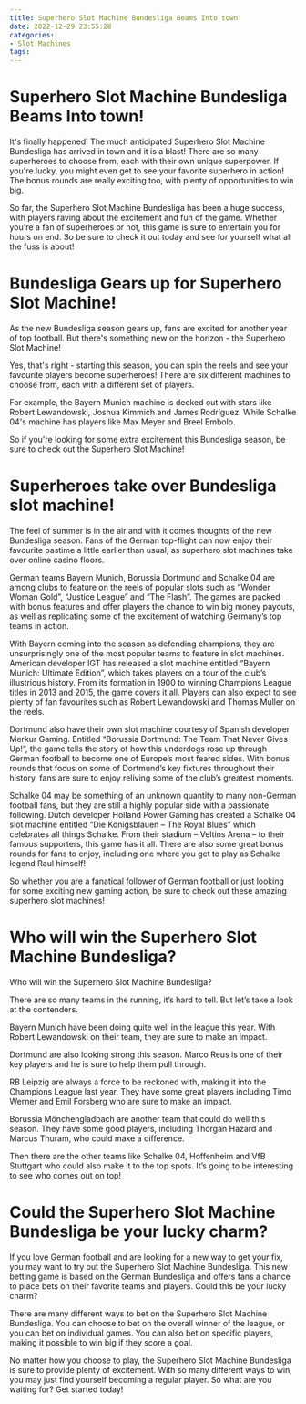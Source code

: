 ```yaml
---
title: Superhero Slot Machine Bundesliga Beams Into town!
date: 2022-12-29 23:55:28
categories:
- Slot Machines
tags:
---
```



#  Superhero Slot Machine Bundesliga Beams Into town!

It's finally happened! The much anticipated Superhero Slot Machine Bundesliga has arrived in town and it is a blast! There are so many superheroes to choose from, each with their own unique superpower. If you're lucky, you might even get to see your favorite superhero in action! The bonus rounds are really exciting too, with plenty of opportunities to win big.

So far, the Superhero Slot Machine Bundesliga has been a huge success, with players raving about the excitement and fun of the game. Whether you're a fan of superheroes or not, this game is sure to entertain you for hours on end. So be sure to check it out today and see for yourself what all the fuss is about!

#  Bundesliga Gears up for Superhero Slot Machine!

As the new Bundesliga season gears up, fans are excited for another year of top football. But there's something new on the horizon - the Superhero Slot Machine!

Yes, that's right - starting this season, you can spin the reels and see your favourite players become superheroes! There are six different machines to choose from, each with a different set of players.

For example, the Bayern Munich machine is decked out with stars like Robert Lewandowski, Joshua Kimmich and James Rodríguez. While Schalke 04's machine has players like Max Meyer and Breel Embolo.

So if you're looking for some extra excitement this Bundesliga season, be sure to check out the Superhero Slot Machine!

#  Superheroes take over Bundesliga slot machine!

The feel of summer is in the air and with it comes thoughts of the new Bundesliga season. Fans of the German top-flight can now enjoy their favourite pastime a little earlier than usual, as superhero slot machines take over online casino floors.

German teams Bayern Munich, Borussia Dortmund and Schalke 04 are among clubs to feature on the reels of popular slots such as “Wonder Woman Gold”, “Justice League” and “The Flash”. The games are packed with bonus features and offer players the chance to win big money payouts, as well as replicating some of the excitement of watching Germany’s top teams in action.

With Bayern coming into the season as defending champions, they are unsurprisingly one of the most popular teams to feature in slot machines. American developer IGT has released a slot machine entitled “Bayern Munich: Ultimate Edition”, which takes players on a tour of the club’s illustrious history. From its formation in 1900 to winning Champions League titles in 2013 and 2015, the game covers it all. Players can also expect to see plenty of fan favourites such as Robert Lewandowski and Thomas Muller on the reels.

Dortmund also have their own slot machine courtesy of Spanish developer Merkur Gaming. Entitled “Borussia Dortmund: The Team That Never Gives Up!”, the game tells the story of how this underdogs rose up through German football to become one of Europe’s most feared sides. With bonus rounds that focus on some of Dortmund’s key fixtures throughout their history, fans are sure to enjoy reliving some of the club’s greatest moments.

Schalke 04 may be something of an unknown quantity to many non-German football fans, but they are still a highly popular side with a passionate following. Dutch developer Holland Power Gaming has created a Schalke 04 slot machine entitled “Die Königsblauen – The Royal Blues” which celebrates all things Schalke. From their stadium – Veltins Arena – to their famous supporters, this game has it all. There are also some great bonus rounds for fans to enjoy, including one where you get to play as Schalke legend Raul himself!

So whether you are a fanatical follower of German football or just looking for some exciting new gaming action, be sure to check out these amazing superhero slot machines!

#  Who will win the Superhero Slot Machine Bundesliga?

Who will win the Superhero Slot Machine Bundesliga?

There are so many teams in the running, it’s hard to tell. But let’s take a look at the contenders.

Bayern Munich have been doing quite well in the league this year. With Robert Lewandowski on their team, they are sure to make an impact.

Dortmund are also looking strong this season. Marco Reus is one of their key players and he is sure to help them pull through.

RB Leipzig are always a force to be reckoned with, making it into the Champions League last year. They have some great players including Timo Werner and Emil Forsberg who are sure to make an impact.

Borussia Mönchengladbach are another team that could do well this season. They have some good players, including Thorgan Hazard and Marcus Thuram, who could make a difference.

Then there are the other teams like Schalke 04, Hoffenheim and VfB Stuttgart who could also make it to the top spots. It’s going to be interesting to see who comes out on top!

#  Could the Superhero Slot Machine Bundesliga be your lucky charm?

If you love German football and are looking for a new way to get your fix, you may want to try out the Superhero Slot Machine Bundesliga. This new betting game is based on the German Bundesliga and offers fans a chance to place bets on their favorite teams and players. Could this be your lucky charm?

There are many different ways to bet on the Superhero Slot Machine Bundesliga. You can choose to bet on the overall winner of the league, or you can bet on individual games. You can also bet on specific players, making it possible to win big if they score a goal.

No matter how you choose to play, the Superhero Slot Machine Bundesliga is sure to provide plenty of excitement. With so many different ways to win, you may just find yourself becoming a regular player. So what are you waiting for? Get started today!